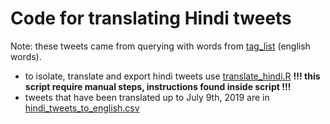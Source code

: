 # Code for translating Hindi tweets 

Note: these tweets came from querying with words from [tag_list](https://github.com/jeremyknox-ucsb/soc-twitter/blob/master/tag_list.csv) (english words).

- to isolate, translate and export hindi tweets use [translate_hindi.R](translate_hindi.R)
  **!!! this script require manual steps, instructions found inside script !!!**
- tweets that have been translated up to July 9th, 2019 are in [hindi_tweets_to_english.csv](hindi_tweets_to_english.csv)